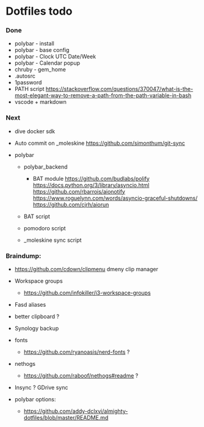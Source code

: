 # Dotfiles todo

### Done
+ polybar - install
+ polybar - base config
+ polybar - Clock UTC Date/Week
+ polybar - Calendar popup
+ chruby - gem_home
+ .autosrc
+ 1password
+ PATH script  https://stackoverflow.com/questions/370047/what-is-the-most-elegant-way-to-remove-a-path-from-the-path-variable-in-bash
+ vscode + markdown

### Next
- dive docker sdk

- Auto commit on _moleskine
  https://github.com/simonthum/git-sync
  
- polybar
  - polybar_backend
    - BAT module
    https://github.com/budlabs/polify
    https://docs.python.org/3/library/asyncio.html
    https://github.com/rbarrois/aionotify
    https://www.roguelynn.com/words/asyncio-graceful-shutdowns/
    https://github.com/cjrh/aiorun
    
  - BAT script
  - pomodoro script
  - _moleskine sync script

### Braindump:
- https://github.com/cdown/clipmenu dmeny clip manager
- Workspace groups
  - https://github.com/infokiller/i3-workspace-groups
- Fasd aliases
- better clipboard ?
- Synology backup
- fonts
  - https://github.com/ryanoasis/nerd-fonts  ?
- nethogs
  - https://github.com/raboof/nethogs#readme ?
- Insync ? GDrive sync

- polybar options:
  - https://github.com/addy-dclxvi/almighty-dotfiles/blob/master/README.md
